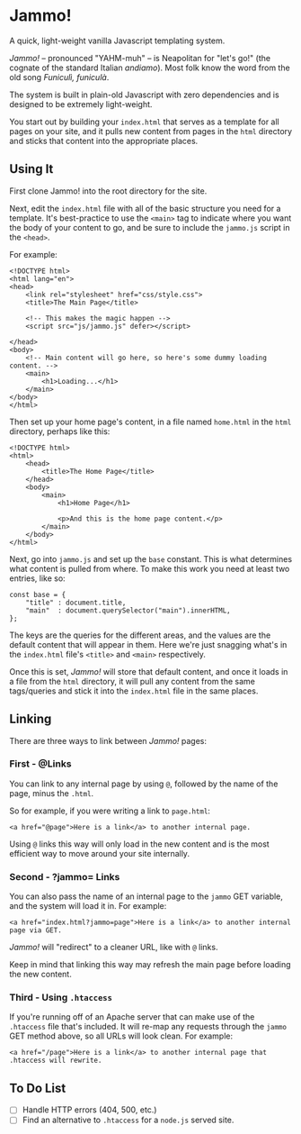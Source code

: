 # Jammo!
A quick, light-weight vanilla Javascript templating system.

*Jammo!* – pronounced "YAHM-muh" – is Neapolitan for "let's go!" (the cognate of the standard Italian *andiamo*). Most folk know the word from the old song *Funiculì, funiculà*.

The system is built in plain-old Javascript with zero dependencies and is designed to be extremely light-weight. 

You start out by building your `index.html` that serves as a template for all pages on your site, and it pulls new content from pages in the `html` directory and sticks that content into the appropriate places.

## Using It

First clone Jammo! into the root directory for the site.

Next, edit the `index.html` file with all of the basic structure you need for a template. It's best-practice to use the `<main>` tag to indicate where you want the body of your content to go, and be sure to include the `jammo.js` script in the `<head>`.

For example:

```
<!DOCTYPE html>
<html lang="en">
<head>
    <link rel="stylesheet" href="css/style.css">
    <title>The Main Page</title>

    <!-- This makes the magic happen -->
    <script src="js/jammo.js" defer></script>

</head>
<body>
    <!-- Main content will go here, so here's some dummy loading content. -->
    <main>
        <h1>Loading...</h1>
    </main>
</body>
</html>
```

Then set up your home page's content, in a file named `home.html` in the `html` directory, perhaps like this:

```
<!DOCTYPE html>
<html>
    <head>
        <title>The Home Page</title>
    </head>
    <body>
        <main>
            <h1>Home Page</h1>

            <p>And this is the home page content.</p>
        </main>
    </body>
</html>
```

Next, go into `jammo.js` and set up the `base` constant. This is what determines what content is pulled from where. To make this work you need at least two entries, like so:

```
const base = {
    "title" : document.title,
    "main"  : document.querySelector("main").innerHTML,
};
```

The keys are the queries for the different areas, and the values are the default content that will appear in them. Here we're just snagging what's in the `index.html` file's `<title>` and `<main>` respectively.

Once this is set, *Jammo!* will store that default content, and once it loads in a file from the `html` directory, it will pull any content from the same tags/queries and stick it into the `index.html` file in the same places.

## Linking

There are three ways to link between *Jammo!* pages:

### First - @Links

You can link to any internal page by using  `@`, followed by the name of the page, minus the `.html`.

So for example, if you were writing a link to `page.html`:

```
<a href="@page">Here is a link</a> to another internal page.
```

Using `@` links this way will only load in the new content and is the most efficient way to move around your site internally.

### Second - ?jammo= Links

You can also pass the name of an internal page to the `jammo` GET variable, and the system will load it in. For example:

```
<a href="index.html?jammo=page">Here is a link</a> to another internal page via GET.
```

*Jammo!* will "redirect" to a cleaner URL, like with `@` links.

Keep in mind that linking this way may refresh the main page before loading the new content.

### Third - Using `.htaccess`

If you're running off of an Apache server that can make use of the `.htaccess` file that's included. It will re-map any requests through the `jammo` GET method above, so all URLs will look clean. For example:

```
<a href="/page">Here is a link</a> to another internal page that .htaccess will rewrite.
```

## To Do List
- [ ] Handle HTTP errors (404, 500, etc.)
- [ ] Find an alternative to `.htaccess` for a `node.js` served site.